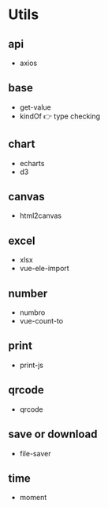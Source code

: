 # Utils

## api
* axios

## base
* get-value
* kindOf 👉 type checking

## chart
* echarts
* d3

## canvas
* html2canvas

## excel
* xlsx
* vue-ele-import

## number
* numbro
* vue-count-to

## print
* print-js

## qrcode
* qrcode

## save or download
* file-saver

## time
* moment

